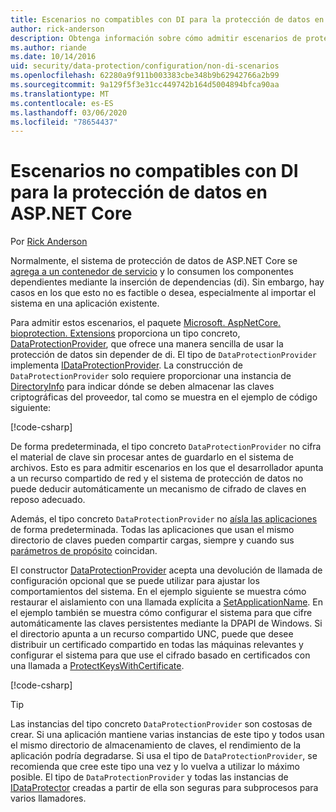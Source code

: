 ```yaml
---
title: Escenarios no compatibles con DI para la protección de datos en ASP.NET Core
author: rick-anderson
description: Obtenga información sobre cómo admitir escenarios de protección de datos en los que no se puede o no se desea usar un servicio proporcionado por la inserción de dependencias.
ms.author: riande
ms.date: 10/14/2016
uid: security/data-protection/configuration/non-di-scenarios
ms.openlocfilehash: 62280a9f911b003383cbe348b9b62942766a2b99
ms.sourcegitcommit: 9a129f5f3e31cc449742b164d5004894bfca90aa
ms.translationtype: MT
ms.contentlocale: es-ES
ms.lasthandoff: 03/06/2020
ms.locfileid: "78654437"
---
```

# <a name="non-di-aware-scenarios-for-data-protection-in-aspnet-core"></a>Escenarios no compatibles con DI para la protección de datos en ASP.NET Core

Por [Rick Anderson](https://twitter.com/RickAndMSFT)

Normalmente, el sistema de protección de datos de ASP.NET Core se [agrega a un contenedor de servicio](xref:security/data-protection/consumer-apis/overview) y lo consumen los componentes dependientes mediante la inserción de dependencias (di). Sin embargo, hay casos en los que esto no es factible o desea, especialmente al importar el sistema en una aplicación existente.

Para admitir estos escenarios, el paquete [Microsoft. AspNetCore. bioprotection. Extensions](https://www.nuget.org/packages/Microsoft.AspNetCore.DataProtection.Extensions/) proporciona un tipo concreto, [DataProtectionProvider](/dotnet/api/Microsoft.AspNetCore.DataProtection.DataProtectionProvider), que ofrece una manera sencilla de usar la protección de datos sin depender de di. El tipo de `DataProtectionProvider` implementa [IDataProtectionProvider](/dotnet/api/microsoft.aspnetcore.dataprotection.idataprotectionprovider). La construcción de `DataProtectionProvider` solo requiere proporcionar una instancia de [DirectoryInfo](/dotnet/api/system.io.directoryinfo) para indicar dónde se deben almacenar las claves criptográficas del proveedor, tal como se muestra en el ejemplo de código siguiente:

[!code-csharp[](non-di-scenarios/_static/nodisample1.cs)]

De forma predeterminada, el tipo concreto `DataProtectionProvider` no cifra el material de clave sin procesar antes de guardarlo en el sistema de archivos. Esto es para admitir escenarios en los que el desarrollador apunta a un recurso compartido de red y el sistema de protección de datos no puede deducir automáticamente un mecanismo de cifrado de claves en reposo adecuado.

Además, el tipo concreto `DataProtectionProvider` no [aísla las aplicaciones](xref:security/data-protection/configuration/overview#per-application-isolation) de forma predeterminada. Todas las aplicaciones que usan el mismo directorio de claves pueden compartir cargas, siempre y cuando sus [parámetros de propósito](xref:security/data-protection/consumer-apis/purpose-strings) coincidan.

El constructor [DataProtectionProvider](/dotnet/api/microsoft.aspnetcore.dataprotection.dataprotectionprovider) acepta una devolución de llamada de configuración opcional que se puede utilizar para ajustar los comportamientos del sistema. En el ejemplo siguiente se muestra cómo restaurar el aislamiento con una llamada explícita a [SetApplicationName](/dotnet/api/microsoft.aspnetcore.dataprotection.dataprotectionbuilderextensions.setapplicationname). En el ejemplo también se muestra cómo configurar el sistema para que cifre automáticamente las claves persistentes mediante la DPAPI de Windows. Si el directorio apunta a un recurso compartido UNC, puede que desee distribuir un certificado compartido en todas las máquinas relevantes y configurar el sistema para que use el cifrado basado en certificados con una llamada a [ProtectKeysWithCertificate](/dotnet/api/microsoft.aspnetcore.dataprotection.dataprotectionbuilderextensions.protectkeyswithcertificate).

[!code-csharp[](non-di-scenarios/_static/nodisample2.cs)]

> [!TIP]
> Las instancias del tipo concreto `DataProtectionProvider` son costosas de crear. Si una aplicación mantiene varias instancias de este tipo y todos usan el mismo directorio de almacenamiento de claves, el rendimiento de la aplicación podría degradarse. Si usa el tipo de `DataProtectionProvider`, se recomienda que cree este tipo una vez y lo vuelva a utilizar lo máximo posible. El tipo de `DataProtectionProvider` y todas las instancias de [IDataProtector](/dotnet/api/microsoft.aspnetcore.dataprotection.idataprotector) creadas a partir de ella son seguras para subprocesos para varios llamadores.
